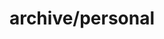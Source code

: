 ---
layout: archive
which_category: personal
title: archive/personal
permalink: /archive/personal
---